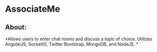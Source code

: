 # AssociateMe

## About:

*Allows users to enter chat rooms and discuss a topic of choice. Utilizes AngularJS, SocketIO, Twitter Bootstrap, MongoDB, and NodeJS.
*